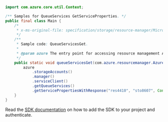 ```java
import com.azure.core.util.Context;

/** Samples for QueueServices GetServiceProperties. */
public final class Main {
    /*
     * x-ms-original-file: specification/storage/resource-manager/Microsoft.Storage/stable/2021-04-01/examples/QueueServicesGet.json
     */
    /**
     * Sample code: QueueServicesGet.
     *
     * @param azure The entry point for accessing resource management APIs in Azure.
     */
    public static void queueServicesGet(com.azure.resourcemanager.AzureResourceManager azure) {
        azure
            .storageAccounts()
            .manager()
            .serviceClient()
            .getQueueServices()
            .getServicePropertiesWithResponse("res4410", "sto8607", Context.NONE);
    }
}
```

Read the [SDK documentation](https://github.com/Azure/azure-sdk-for-java/blob/azure-resourcemanager_2.11.0/sdk/resourcemanager/azure-resourcemanager/README.md) on how to add the SDK to your project and authenticate.
